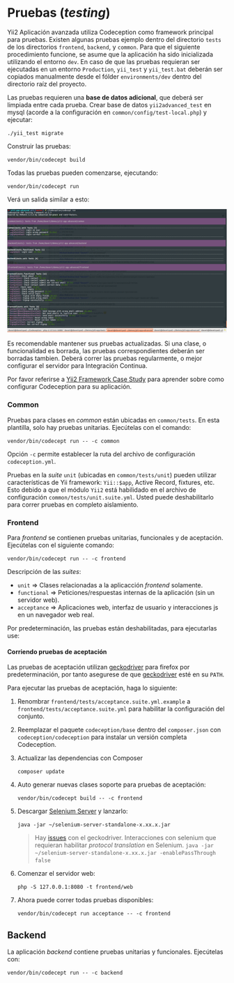 Pruebas (_testing_)
===============================

Yii2 Aplicación avanzada utiliza Codeception como framework principal para pruebas.
Existen algunas pruebas ejemplo dentro del directorio `tests` de los directorios `frontend`, `backend`, y `common`.
Para que el siguiente procedimiento funcione, se asume que la aplicación ha sido inicializada utilizando
el entorno `dev`. En caso de que las pruebas requieran ser ejecutadas en un entorno `Production`, `yii_test` y
`yii_test.bat` deberán ser copiados manualmente desde el fólder `environments/dev` dentro del directorio raíz del proyecto.

Las pruebas requieren una **base de datos adicional**, que deberá ser limpiada entre cada prueba.
Crear base de datos `yii2advanced_test` en mysql (acorde a la configuración en `common/config/test-local.php`) y ejecutar:


```
./yii_test migrate
```

Construir las pruebas:

```
vendor/bin/codecept build
```

Todas las pruebas pueden comenzarse, ejecutando:


```
vendor/bin/codecept run
```

Verá un salida similar a esto:

![](images/tests.png)

Es recomendable mantener sus pruebas actualizadas. Si una clase, o funcionalidad es borrada, las pruebas correspondientes deberán ser
borradas tambien.
Deberá correr las pruebas regularmente, o mejor configurar el servidor para Integración Continua.


Por favor referirse a [Yii2 Framework Case Study](https://codeception.com/for/yii) para aprender sobre como configurar Codeception para su aplicación.

### Common

Pruebas para clases en _common_ están ubicadas en `common/tests`. En esta plantilla, solo hay pruebas unitarias.
Ejecútelas con el comando:

```
vendor/bin/codecept run -- -c common
```

Opción `-c` permite establecer la ruta del archivo de configuración `codeception.yml`.

Pruebas en la _suite_ `unit` (ubicadas en `common/tests/unit`) pueden utilizar características de Yii framework: `Yii::$app`, Active Record, fixtures, etc.
Esto debido a que el módulo `Yii2` está habilidado en el archivo de configuración `common/tests/unit.suite.yml`. Usted puede deshabilitarlo para correr
pruebas en completo aislamiento.


### Frontend

Para _frontend_ se contienen pruebas unitarias, funcionales y de aceptación.
Ejecútelas con el siguiente comando:

```
vendor/bin/codecept run -- -c frontend
```

Descripción de las _suites_:

* `unit` ⇒ Clases relacionadas a la aplicacción _frontend_ solamente.
* `functional` ⇒ Peticiones/respuestas internas de la aplicación (sin un servidor web).
* `acceptance` ⇒ Aplicaciones web, interfaz de usuario y interacciones js en un navegador web real.

Por predeterminación, las pruebas están deshabilitadas, para ejecutarlas use:

#### Corriendo pruebas de aceptación

Las pruebas de aceptación utilizan [geckodriver](https://github.com/mozilla/geckodriver) para firefox por predeterminación, por tanto asegurese de que
[geckodriver](https://github.com/mozilla/geckodriver) esté en su `PATH`.

Para ejecutar las pruebas de aceptación, haga lo siguiente:

1. Renombrar `frontend/tests/acceptance.suite.yml.example` a `frontend/tests/acceptance.suite.yml` para habilitar la configuración del conjunto.

1. Reemplazar el paquete `codeception/base` dentro del `composer.json` con `codeception/codeception` para instalar un versión completa Codeception.

1. Actualizar las dependencias con Composer 

    ```
    composer update  
    ```

1. Auto generar nuevas clases soporte para pruebas de aceptación:

    ```
    vendor/bin/codecept build -- -c frontend
    ```

1. Descargar [Selenium Server](https://www.seleniumhq.org/download/) y lanzarlo:

    ```
    java -jar ~/selenium-server-standalone-x.xx.x.jar
    ```
    > Hay [issues](https://github.com/facebook/php-webdriver/issues/492) con el geckodriver.
    > Interacciones con selenium que requieran habilitar _protocol translation_ en Selenium.
    > `java -jar ~/selenium-server-standalone-x.xx.x.jar -enablePassThrough false`

1. Comenzar el servidor web:

    ```
    php -S 127.0.0.1:8080 -t frontend/web
    ```

1. Ahora puede correr todas pruebas disponibles:

   ```
   vendor/bin/codecept run acceptance -- -c frontend
   ```

## Backend

La aplicación _backend_ contiene pruebas unitarias y funcionales. Ejecútelas con:

```
vendor/bin/codecept run -- -c backend
```
